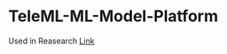 # TeleML-ML-Model-Platform


Used in Reasearch [Link](https://link.springer.com/chapter/10.1007/978-3-030-75075-6_27)
